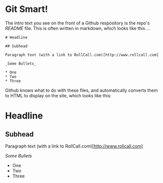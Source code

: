 # Git Smart!

The intro text you see on the front of a Github respository is the repo's *README* file. This is often written in markdown, which looks like this ... 

    # Headline
    
    ## Subhead 
    
    Paragraph text (with a link to RollCall.com)[http://www.rollcall.com]
    
    _Some Bullets_
    
    * One
    * Two
    * Three 
    
Github knows what to do with these files, and automatically converts them to HTML to display on the site, which looks like this:

# Headline
    
## Subhead 
    
Paragraph text (with a link to RollCall.com)[http://www.rollcall.com]

_Some Bullets_

* One
* Two
* Three
